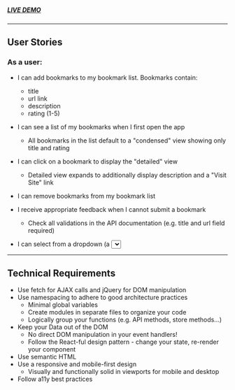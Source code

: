 ##### ***[LIVE DEMO](https://thinkful-ei-shark.github.io/richard-bookmarks-app/)***  
---
## User Stories
### As a user:

* I can add bookmarks to my bookmark list. Bookmarks contain:

  * title
  * url link
  * description
  * rating (1-5)
* I can see a list of my bookmarks when I first open the app

  * All bookmarks in the list default to a "condensed" view showing only title and rating
* I can click on a bookmark to display the "detailed" view

  * Detailed view expands to additionally display description and a "Visit Site" link
* I can remove bookmarks from my bookmark list

* I receive appropriate feedback when I cannot submit a bookmark

  * Check all validations in the API documentation (e.g. title and url field required)
* I can select from a dropdown (a <select> element) a "minimum rating" to filter the list by all bookmarks rated at or above the chosen selection
---

## Technical Requirements

* Use fetch for AJAX calls and jQuery for DOM manipulation
* Use namespacing to adhere to good architecture practices
  * Minimal global variables
  * Create modules in separate files to organize your code
  * Logically group your functions (e.g. API methods, store methods...)
* Keep your Data out of the DOM
  * No direct DOM manipulation in your event handlers!
  * Follow the React-ful design pattern - change your state, re-render your component
* Use semantic HTML
* Use a responsive and mobile-first design
  * Visually and functionally solid in viewports for mobile and desktop
* Follow a11y best practices
